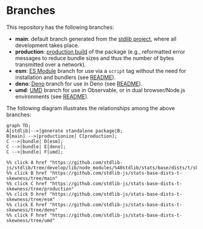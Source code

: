 <!--

@license Apache-2.0

Copyright (c) 2022 The Stdlib Authors.

Licensed under the Apache License, Version 2.0 (the "License");
you may not use this file except in compliance with the License.
You may obtain a copy of the License at

    http://www.apache.org/licenses/LICENSE-2.0

Unless required by applicable law or agreed to in writing, software
distributed under the License is distributed on an "AS IS" BASIS,
WITHOUT WARRANTIES OR CONDITIONS OF ANY KIND, either express or implied.
See the License for the specific language governing permissions and
limitations under the License.

-->

# Branches

This repository has the following branches:

-   **main**: default branch generated from the [stdlib project][stdlib-url], where all development takes place.
-   **production**: [production build][production-url] of the package (e.g., reformatted error messages to reduce bundle sizes and thus the number of bytes transmitted over a network).
-   **esm**: [ES Module][esm-url] branch for use via a `script` tag without the need for installation and bundlers (see [README][esm-readme]).
-   **deno**: [Deno][deno-url] branch for use in Deno (see [README][deno-readme]).
-   **umd**: [UMD][umd-url] branch for use in Observable, or in dual browser/Node.js environments (see [README][umd-readme]).

The following diagram illustrates the relationships among the above branches:

```mermaid
graph TD;
A[stdlib]-->|generate standalone package|B;
B[main] -->|productionize| C[production];
C -->|bundle| D[esm];
C -->|bundle| E[deno];
C -->|bundle| F[umd];

%% click A href "https://github.com/stdlib-js/stdlib/tree/develop/lib/node_modules/%40stdlib/stats/base/dists/t/skewness"
%% click B href "https://github.com/stdlib-js/stats-base-dists-t-skewness/tree/main"
%% click C href "https://github.com/stdlib-js/stats-base-dists-t-skewness/tree/production"
%% click D href "https://github.com/stdlib-js/stats-base-dists-t-skewness/tree/esm"
%% click E href "https://github.com/stdlib-js/stats-base-dists-t-skewness/tree/deno"
%% click F href "https://github.com/stdlib-js/stats-base-dists-t-skewness/tree/umd"
```

[stdlib-url]: https://github.com/stdlib-js/stdlib/tree/develop/lib/node_modules/%40stdlib/stats/base/dists/t/skewness
[production-url]: https://github.com/stdlib-js/stats-base-dists-t-skewness/tree/production
[deno-url]: https://github.com/stdlib-js/stats-base-dists-t-skewness/tree/deno
[deno-readme]: https://github.com/stdlib-js/stats-base-dists-t-skewness/blob/deno/README.md
[umd-url]: https://github.com/stdlib-js/stats-base-dists-t-skewness/tree/umd
[umd-readme]: https://github.com/stdlib-js/stats-base-dists-t-skewness/blob/umd/README.md
[esm-url]: https://github.com/stdlib-js/stats-base-dists-t-skewness/tree/esm
[esm-readme]: https://github.com/stdlib-js/stats-base-dists-t-skewness/blob/esm/README.md